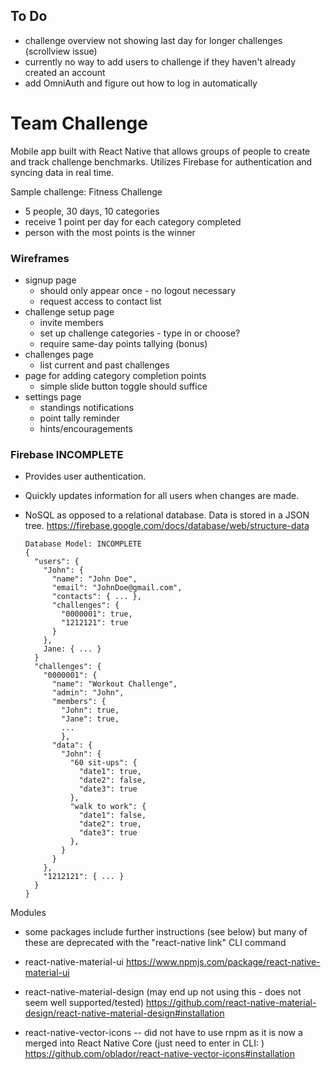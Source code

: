 ## To Do
- challenge overview not showing last day for longer challenges (scrollview issue)
- currently no way to add users to challenge if they haven't already created an account
- add OmniAuth and figure out how to log in automatically


# Team Challenge
Mobile app built with React Native that allows groups of people to create and track challenge benchmarks. Utilizes Firebase for authentication and syncing data in real time.

Sample challenge: Fitness Challenge
- 5 people, 30 days, 10 categories
- receive 1 point per day for each category completed
- person with the most points is the winner

### Wireframes
- signup page
  - should only appear once - no logout necessary
  - request access to contact list
- challenge setup page
  - invite members
  - set up challenge categories - type in or choose?
  - require same-day points tallying (bonus)
- challenges page
  - list current and past challenges
- page for adding category completion points
  - simple slide button toggle should suffice
- settings page
  - standings notifications
  - point tally reminder
  - hints/encouragements

### Firebase INCOMPLETE
- Provides user authentication.
- Quickly updates information for all users when changes are made.
- NoSQL as opposed to a relational database. Data is stored in a JSON tree.
https://firebase.google.com/docs/database/web/structure-data

      Database Model: INCOMPLETE
      {
        "users": {
          "John": {
            "name": "John Doe",
            "email": "JohnDoe@gmail.com",
            "contacts": { ... },
            "challenges": {
              "0000001": true,
              "1212121": true
            }
          },
          Jane: { ... }
        }
        "challenges": {
          "0000001": {
            "name": "Workout Challenge",
            "admin": "John",
            "members": {
              "John": true,
              "Jane": true,
              ...
              },
            "data": {
              "John": {
                "60 sit-ups": {
                  "date1": true,
                  "date2": false,
                  "date3": true
                },
                "walk to work": {
                  "date1": false,
                  "date2": true,
                  "date3": true
                },
              }
            }
          },
          "1212121": { ... }
        }
      }



Modules
- some packages include further instructions (see below) but many of these are
deprecated with the "react-native link" CLI command

- react-native-material-ui
https://www.npmjs.com/package/react-native-material-ui

- react-native-material-design (may end up not using this - does not seem well supported/tested)
https://github.com/react-native-material-design/react-native-material-design#installation


- react-native-vector-icons
   -- did not have to use rnpm as it is now a merged into React Native Core
   (just need to enter in CLI: <react-native link>)
https://github.com/oblador/react-native-vector-icons#installation
